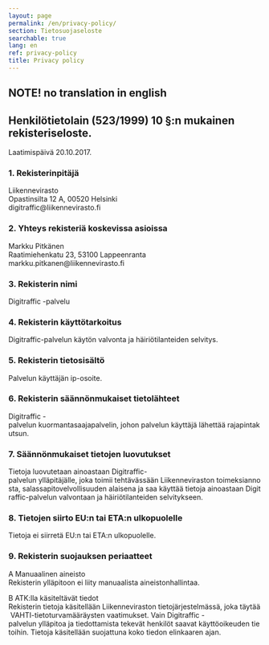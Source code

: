 ```yaml
---
layout: page
permalink: /en/privacy-policy/
section: Tietosuojaseloste
searchable: true
lang: en
ref: privacy-policy
title: Privacy policy
---
```


## NOTE! no translation in english

## Henkilötietolain (523/1999)&nbsp;10&nbsp;§:n mukainen rekisteriseloste.

Laatimispäivä 20.10.2017.

### 1\. Rekisterinpitäjä

<p>
Liikennevirasto<br />
Opastinsilta 12 A, 00520 Helsinki<br />
digitraffic@liikennevirasto.fi
</p>


### 2\. Yhteys rekisteriä koskevissa asioissa

<p>
Markku Pitkänen<br />
Raatimiehenkatu 23, 53100 Lappeenranta<br />
markku.pitkanen@liikennevirasto.fi
</p>

### 3\. Rekisterin nimi

Digitraffic -palvelu

### 4\. Rekisterin käyttötarkoitus

Digitraffic-palvelun käytön valvonta ja häiriötilanteiden selvitys.

### 5\. Rekisterin tietosisältö

Palvelun käyttäjän ip-osoite.

### 6\. Rekisterin säännönmukaiset tietolähteet

Digitraffic -palvelun kuormantasaajapalvelin, johon palvelun käyttäjä lähettää rajapintakutsun. 

### 7\. Säännönmukaiset tietojen luovutukset

Tietoja luovutetaan ainoastaan Digitraffic-palvelun ylläpitäjälle, joka toimii tehtävässään Liikenneviraston toimeksiannosta, salassapitovelvollisuuden alaisena ja saa käyttää tietoja ainoastaan Digitraffic-palvelun valvontaan ja häiriötilanteiden selvitykseen.

### 8\. Tietojen siirto EU:n tai ETA:n ulkopuolelle

Tietoja ei siirretä EU:n tai ETA:n ulkopuolelle.

### 9\. Rekisterin suojauksen periaatteet

<p>
A Manuaalinen aineisto<br />
Rekisterin ylläpitoon ei liity manuaalista aineistonhallintaa.
</p>

<p>
B ATK:lla käsiteltävät tiedot<br />
Rekisterin tietoja käsitellään Liikenneviraston tietojärjestelmässä, joka täytää VAHTI-tietoturvamääräysten vaatimukset. Vain Digitraffic -palvelun ylläpitoa ja tiedottamista tekevät henkilöt saavat käyttöoikeuden tietoihin. Tietoja käsitellään suojattuna koko tiedon elinkaaren ajan.
</p>